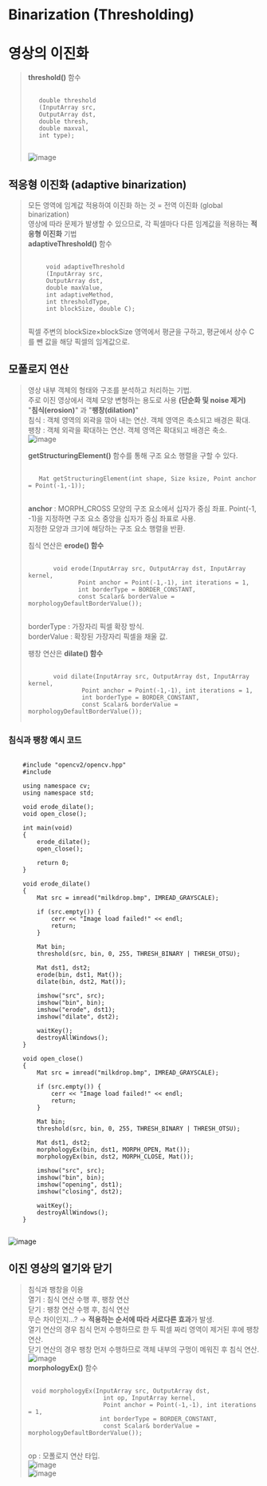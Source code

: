Binarization (Thresholding)
===
# 영상의 이진화
>  **threshold()** 함수
> <pre>
>  <code>
>    double threshold
>    (InputArray src, 
>    OutputArray dst,
>    double thresh, 
>    double maxval, 
>    int type);
>  </code>
> </pre>
> ![image](https://github.com/god102104/openCV_Practice/assets/43011129/09e11b09-7261-4f9f-a8b6-9453b877b90c)<br>

## 적응형 이진화 (adaptive binarization)
> 모든 영역에 임계값 적용하여 이진화 하는 것 = 전역 이진화 (global binarization) <br>
> 영상에 따라 문제가 발생할 수 있으므로, 각 픽셀마다 다른 임계값을 적용하는 **적응형 이진화** 기법 <br>
> **adaptiveThreshold()** 함수
>
> <pre>
>  <code>
>      void adaptiveThreshold
>      (InputArray src, 
>      OutputArray dst,
>      double maxValue, 
>      int adaptiveMethod,
>      int thresholdType, 
>      int blockSize, double C);
>  </code>
> </pre>
>
>  픽셀 주변의 blockSize×blockSize 영역에서 평균을 구하고, 평균에서 상수 C를 뺀 값을 해당 픽셀의 임계값으로. <br>


## 모폴로지 연산
> 영상 내부 객체의 형태와 구조를 분석하고 처리하는 기법. <br>
> 주로 이진 영상에서 객체 모양 변형하는 용도로 사용 **(단순화 및 noise 제거)** <br>
> "**침식(erosion)**" 과 "**팽창(dilation)**" <br>
> 침식 : 객체 영역의 외곽을 깎아 내는 연산. 객체 영역은 축소되고 배경은 확대. <br>
> 팽창 : 객체 외곽을 확대하는 연산. 객체 영역은 확대되고 배경은 축소. <br>
> ![image](https://github.com/god102104/openCV_Practice/assets/43011129/11d0e557-8949-4f27-9f12-18dc2d30d9fe)<br>
>
> **getStructuringElement()** 함수를 통해 구조 요소 행렬을 구할 수 있다. <br>
> <pre>
>  <code>
>    Mat getStructuringElement(int shape, Size ksize, Point anchor = Point(-1,-1));
>  </code>
> </pre>
> **anchor** : MORPH_CROSS 모양의 구조 요소에서 십자가 중심 좌표. Point(-1, -1)을 지정하면 구조 요소 중앙을 십자가 중심 좌표로 사용. <br>
> 지정한 모양과 크기에 해당하는 구조 요소 행렬을 반환. <br>
>
> 침식 연산은 **erode() 함수** <br>
> <pre>
>  <code>
>        void erode(InputArray src, OutputArray dst, InputArray kernel,
>               Point anchor = Point(-1,-1), int iterations = 1,
>               int borderType = BORDER_CONSTANT,
>               const Scalar& borderValue = morphologyDefaultBorderValue());
>  </code>
> </pre>
> borderType : 가장자리 픽셀 확장 방식. <br>
> borderValue : 확장된 가장자리 픽셀을 채울 값. <br>
>
> 팽창 연산은 **dilate() 함수** <br>
> <pre>
>  <code>
>        void dilate(InputArray src, OutputArray dst, InputArray kernel,
>                Point anchor = Point(-1,-1), int iterations = 1,
>                int borderType = BORDER_CONSTANT,
>                const Scalar& borderValue = morphologyDefaultBorderValue());
>  </code>
> </pre>

### 침식과 팽창 예시 코드 
<pre>
  <code>
    #include "opencv2/opencv.hpp"
    #include <iostream>
    
    using namespace cv;
    using namespace std;
    
    void erode_dilate();
    void open_close();
    
    int main(void)
    {
    	erode_dilate();
    	open_close();
    
    	return 0;
    }
    
    void erode_dilate()
    {
    	Mat src = imread("milkdrop.bmp", IMREAD_GRAYSCALE);
    
    	if (src.empty()) {
    		cerr << "Image load failed!" << endl;
    		return;
    	}
    
    	Mat bin;
    	threshold(src, bin, 0, 255, THRESH_BINARY | THRESH_OTSU);
    
    	Mat dst1, dst2;
    	erode(bin, dst1, Mat());
    	dilate(bin, dst2, Mat());
    
    	imshow("src", src);
    	imshow("bin", bin);
    	imshow("erode", dst1);
    	imshow("dilate", dst2);
    
    	waitKey();
    	destroyAllWindows();
    }
    
    void open_close()
    {
    	Mat src = imread("milkdrop.bmp", IMREAD_GRAYSCALE);
    
    	if (src.empty()) {
    		cerr << "Image load failed!" << endl;
    		return;
    	}
    
    	Mat bin;
    	threshold(src, bin, 0, 255, THRESH_BINARY | THRESH_OTSU);
    
    	Mat dst1, dst2;
    	morphologyEx(bin, dst1, MORPH_OPEN, Mat());
    	morphologyEx(bin, dst2, MORPH_CLOSE, Mat());
    
    	imshow("src", src);
    	imshow("bin", bin);
    	imshow("opening", dst1);
    	imshow("closing", dst2);
    
    	waitKey();
    	destroyAllWindows();
    }
  </code>
</pre>
![image](https://github.com/god102104/openCV_Practice/assets/43011129/f787678e-cec7-49db-9a79-adb1400c1760)

## 이진 영상의 열기와 닫기
> 침식과 팽창을 이용 <br>
> 열기 : 침식 연산 수행 후, 팽창 연산 <br>
> 닫기 : 팽창 연산 수행 후, 침식 연산 <br>
> 무슨 차이인지...? → **적용하는 순서에 따라 서로다른 효과**가 발생. <br>
> 열기 연산의 경우 침식 먼저 수행하므로 한 두 픽셀 짜리 영역이 제거된 후에 팽창 연산. <br>
> 닫기 연산의 경우 팽창 먼저 수행하므로 객체 내부의 구멍이 메워진 후 침식 연산. <br>
> ![image](https://github.com/god102104/openCV_Practice/assets/43011129/b288dd9c-47df-485e-a5ac-358d4258b6ec) <br>
> **morphologyEx()** 함수 <br>
> <pre>
>  <code>
>  void morphologyEx(InputArray src, OutputArray dst,
>                      int op, InputArray kernel,
>                      Point anchor = Point(-1,-1), int iterations = 1,
>                     int borderType = BORDER_CONSTANT,
>                      const Scalar& borderValue = morphologyDefaultBorderValue());
>  </code>
> </pre>
> op : 모폴로지 연산 타입. <br>
> ![image](https://github.com/god102104/openCV_Practice/assets/43011129/1080a122-a2ce-4753-b755-c7c7a4816682)<br>
> ![image](https://github.com/god102104/openCV_Practice/assets/43011129/c5327c4a-316e-41a7-b3f1-ce1489b221c5)<br>
